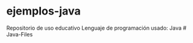 # ejemplos-java
Repositorio de uso educativo
Lenguaje de programación usado: Java
#   J a v a - F i l e s  
 